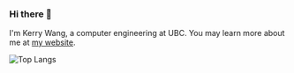 ### Hi there 👋

I'm Kerry Wang, a computer engineering at UBC. 
You may learn more about me at [my website](https://worldofkerry.vercel.app/tags/project). 

![Top Langs](https://github-readme-stats.vercel.app/api/top-langs/?username=worldofkerry&langs_count=5&layout=compact&size_weight=0.5&count_weight=0.5&hide=jupyter%20notebook,html,mdx,java)
